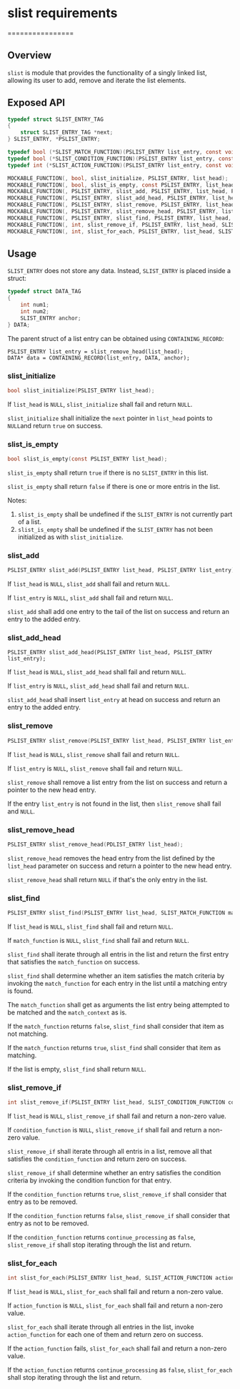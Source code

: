 # slist requirements
================

## Overview

`slist` is module that provides the functionality of a singly linked list, allowing its user to add, remove and iterate the list elements.

## Exposed API

```c
typedef struct SLIST_ENTRY_TAG
{
    struct SLIST_ENTRY_TAG *next;
} SLIST_ENTRY, *PSLIST_ENTRY;

typedef bool (*SLIST_MATCH_FUNCTION)(PSLIST_ENTRY list_entry, const void* match_context);
typedef bool (*SLIST_CONDITION_FUNCTION)(PSLIST_ENTRY list_entry, const void* match_context, bool* continue_processing);
typedef int (*SLIST_ACTION_FUNCTION)(PSLIST_ENTRY list_entry, const void* action_context, bool* continue_processing);

MOCKABLE_FUNCTION(, bool, slist_initialize, PSLIST_ENTRY, list_head);
MOCKABLE_FUNCTION(, bool, slist_is_empty, const PSLIST_ENTRY, list_head);
MOCKABLE_FUNCTION(, PSLIST_ENTRY, slist_add, PSLIST_ENTRY, list_head, PSLIST_ENTRY, list_entry);
MOCKABLE_FUNCTION(, PSLIST_ENTRY, slist_add_head, PSLIST_ENTRY, list_head, PSLIST_ENTRY, list_entry);
MOCKABLE_FUNCTION(, PSLIST_ENTRY, slist_remove, PSLIST_ENTRY, list_head, PSLIST_ENTRY, list_entry);
MOCKABLE_FUNCTION(, PSLIST_ENTRY, slist_remove_head, PSLIST_ENTRY, list_head);
MOCKABLE_FUNCTION(, PSLIST_ENTRY, slist_find, PSLIST_ENTRY, list_head, SLIST_MATCH_FUNCTION, match_function, void*, match_context);
MOCKABLE_FUNCTION(, int, slist_remove_if, PSLIST_ENTRY, list_head, SLIST_CONDITION_FUNCTION, condition_function, void*, match_context);
MOCKABLE_FUNCTION(, int, slist_for_each, PSLIST_ENTRY, list_head, SLIST_ACTION_FUNCTION, action_function, void*, action_context);

```
## Usage

`SLIST_ENTRY` does not store any data. Instead, `SLIST_ENTRY` is placed inside a struct:

```c
typedef struct DATA_TAG
{
    int num1;
    int num2;
    SLIST_ENTRY anchor;
} DATA;
```

The parent struct of a list entry can be obtained using `CONTAINING_RECORD`:

```
PSLIST_ENTRY list_entry = slist_remove_head(list_head);
DATA* data = CONTAINING_RECORD(list_entry, DATA, anchor);
```

### slist_initialize
```c
bool slist_initialize(PSLIST_ENTRY list_head);
```

If `list_head` is `NULL`, `slist_initialize` shall fail and return `NULL`. 

`slist_initialize` shall initialize the `next` pointer in `list_head` points to `NULL`and return `true` on success. 

### slist_is_empty
```c
bool slist_is_empty(const PSLIST_ENTRY list_head);
```

`slist_is_empty` shall return `true` if there is no `SLIST_ENTRY` in this list. 

`slist_is_empty` shall return `false` if there is one or more entris in the list. 

Notes:
1. `slist_is_empty` shall be undefined if the `SLIST_ENTRY` is not currently part of a list.
2. `slist_is_empty` shall be undefined if the `SLIST_ENTRY` has not been initialized as with `slist_initialize`.

### slist_add
```c
PSLIST_ENTRY slist_add(PSLIST_ENTRY list_head, PSLIST_ENTRY list_entry);
```

If `list_head` is `NULL`, `slist_add` shall fail and return `NULL`.

If `list_entry` is `NULL`, `slist_add` shall fail and return `NULL`.

`slist_add` shall add one entry to the tail of the list on success and return an entry to the added entry. 

### slist_add_head
```
PSLIST_ENTRY slist_add_head(PSLIST_ENTRY list_head, PSLIST_ENTRY list_entry);
```

If `list_head` is `NULL`, `slist_add_head` shall fail and return `NULL`. 

If `list_entry` is `NULL`, `slist_add_head` shall fail and return `NULL`.

`slist_add_head` shall insert `list_entry` at head on success and return an entry to the added entry. 

### slist_remove
```c
PSLIST_ENTRY slist_remove(PSLIST_ENTRY list_head, PSLIST_ENTRY list_entry);
```

If `list_head` is `NULL`, `slist_remove` shall fail and return `NULL`. 

If `list_entry` is `NULL`, `slist_remove` shall fail and return `NULL`.

`slist_remove` shall remove a list entry from the list on success and return a pointer to the new head entry. 

If the entry `list_entry` is not found in the list, then `slist_remove` shall fail and `NULL`. 

### slist_remove_head
```c
PSLIST_ENTRY slist_remove_head(PDLIST_ENTRY list_head);
```

`slist_remove_head` removes the head entry from the list defined by the `list_head` parameter on success and return a pointer to the new head entry. 

`slist_remove_head` shall return `NULL` if that's the only entry in the list. 

### slist_find
```c
PSLIST_ENTRY slist_find(PSLIST_ENTRY list_head, SLIST_MATCH_FUNCTION match_function, void* match_context);
```

If `list_head` is `NULL`, `slist_find` shall fail and return `NULL`.

If `match_function` is `NULL`, `slist_find` shall fail and return `NULL`.

`slist_find` shall iterate through all entris in the list and return the first entry that satisfies the `match_function` on success. 

`slist_find` shall determine whether an item satisfies the match criteria by invoking the `match_function` for each entry in the list until a matching entry is found. 

The `match_function` shall get as arguments the list entry being attempted to be matched and the `match_context` as is. 

If the `match_function` returns `false`, `slist_find` shall consider that item as not matching. 

If the `match_function` returns `true`, `slist_find` shall consider that item as matching. 

If the list is empty, `slist_find` shall return `NULL`. 

### slist_remove_if
```c
int slist_remove_if(PSLIST_ENTRY list_head, SLIST_CONDITION_FUNCTION condition_function, void* match_context);
```

If `list_head` is `NULL`, `slist_remove_if` shall fail and return a non-zero value.

If `condition_function` is `NULL`, `slist_remove_if` shall fail and return a non-zero value. 

`slist_remove_if` shall iterate through all entris in a list, remove all that satisfies the `condition_function` and return zero on success. 

`slist_remove_if` shall determine whether an entry satisfies the condition criteria by invoking the condition function for that entry. 

If the `condition_function` returns `true`, `slist_remove_if` shall consider that entry as to be removed. 

If the `condition_function` returns `false`, `slist_remove_if` shall consider that entry as not to be removed. 

If the `condition_function` returns `continue_processing` as `false`, `slist_remove_if` shall stop iterating through the list and return. 

### slist_for_each
```c
int slist_for_each(PSLIST_ENTRY list_head, SLIST_ACTION_FUNCTION action_function, void* action_context);
```

If `list_head` is `NULL`, `slist_for_each` shall fail and return a non-zero value.

If `action_function` is `NULL`, `slist_for_each` shall fail and return a non-zero value. 

`slist_for_each` shall iterate through all entries in the list, invoke `action_function` for each one of them and return zero on success. 

If the `action_function` fails, `slist_for_each` shall fail and return a non-zero value.

If the `action_function` returns `continue_processing` as `false`, `slist_for_each` shall stop iterating through the list and return.  

